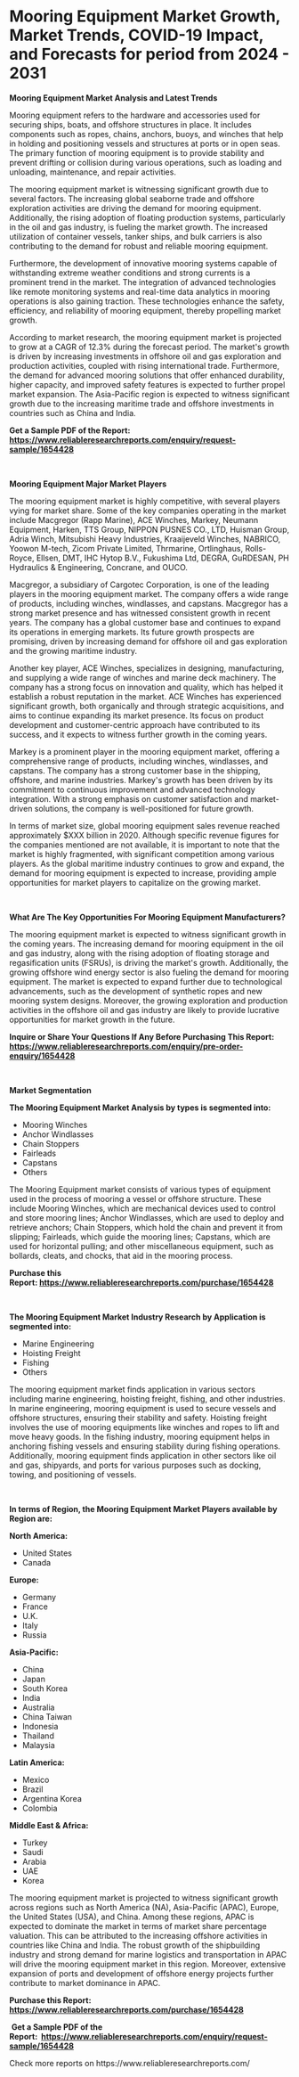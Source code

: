 <p><h1>Mooring Equipment Market Growth, Market Trends, COVID-19 Impact, and Forecasts for period from 2024 - 2031</h1></p><p><strong>Mooring Equipment Market Analysis and Latest Trends</strong></p>
<p><p>Mooring equipment refers to the hardware and accessories used for securing ships, boats, and offshore structures in place. It includes components such as ropes, chains, anchors, buoys, and winches that help in holding and positioning vessels and structures at ports or in open seas. The primary function of mooring equipment is to provide stability and prevent drifting or collision during various operations, such as loading and unloading, maintenance, and repair activities.</p><p>The mooring equipment market is witnessing significant growth due to several factors. The increasing global seaborne trade and offshore exploration activities are driving the demand for mooring equipment. Additionally, the rising adoption of floating production systems, particularly in the oil and gas industry, is fueling the market growth. The increased utilization of container vessels, tanker ships, and bulk carriers is also contributing to the demand for robust and reliable mooring equipment.</p><p>Furthermore, the development of innovative mooring systems capable of withstanding extreme weather conditions and strong currents is a prominent trend in the market. The integration of advanced technologies like remote monitoring systems and real-time data analytics in mooring operations is also gaining traction. These technologies enhance the safety, efficiency, and reliability of mooring equipment, thereby propelling market growth.</p><p>According to market research, the mooring equipment market is projected to grow at a CAGR of 12.3% during the forecast period. The market's growth is driven by increasing investments in offshore oil and gas exploration and production activities, coupled with rising international trade. Furthermore, the demand for advanced mooring solutions that offer enhanced durability, higher capacity, and improved safety features is expected to further propel market expansion. The Asia-Pacific region is expected to witness significant growth due to the increasing maritime trade and offshore investments in countries such as China and India.</p></p>
<p><strong>Get a Sample PDF of the Report:&nbsp; <a href="https://www.reliableresearchreports.com/enquiry/request-sample/1654428">https://www.reliableresearchreports.com/enquiry/request-sample/1654428</a></strong></p>
<p>&nbsp;</p>
<p><strong>Mooring Equipment Major Market Players</strong></p>
<p><p>The mooring equipment market is highly competitive, with several players vying for market share. Some of the key companies operating in the market include Macgregor (Rapp Marine), ACE Winches, Markey, Neumann Equipment, Harken, TTS Group, NIPPON PUSNES CO., LTD, Huisman Group, Adria Winch, Mitsubishi Heavy Industries, Kraaijeveld Winches, NABRICO, Yoowon M-tech, Zicom Private Limited, Thrmarine, Ortlinghaus, Rolls-Royce, Ellsen, DMT, IHC Hytop B.V., Fukushima Ltd, DEGRA, GuRDESAN, PH Hydraulics & Engineering, Concrane, and OUCO.</p><p>Macgregor, a subsidiary of Cargotec Corporation, is one of the leading players in the mooring equipment market. The company offers a wide range of products, including winches, windlasses, and capstans. Macgregor has a strong market presence and has witnessed consistent growth in recent years. The company has a global customer base and continues to expand its operations in emerging markets. Its future growth prospects are promising, driven by increasing demand for offshore oil and gas exploration and the growing maritime industry.</p><p>Another key player, ACE Winches, specializes in designing, manufacturing, and supplying a wide range of winches and marine deck machinery. The company has a strong focus on innovation and quality, which has helped it establish a robust reputation in the market. ACE Winches has experienced significant growth, both organically and through strategic acquisitions, and aims to continue expanding its market presence. Its focus on product development and customer-centric approach have contributed to its success, and it expects to witness further growth in the coming years.</p><p>Markey is a prominent player in the mooring equipment market, offering a comprehensive range of products, including winches, windlasses, and capstans. The company has a strong customer base in the shipping, offshore, and marine industries. Markey's growth has been driven by its commitment to continuous improvement and advanced technology integration. With a strong emphasis on customer satisfaction and market-driven solutions, the company is well-positioned for future growth.</p><p>In terms of market size, global mooring equipment sales revenue reached approximately $XXX billion in 2020. Although specific revenue figures for the companies mentioned are not available, it is important to note that the market is highly fragmented, with significant competition among various players. As the global maritime industry continues to grow and expand, the demand for mooring equipment is expected to increase, providing ample opportunities for market players to capitalize on the growing market.</p></p>
<p>&nbsp;</p>
<p><strong>What Are The Key Opportunities For Mooring Equipment Manufacturers?</strong></p>
<p><p>The mooring equipment market is expected to witness significant growth in the coming years. The increasing demand for mooring equipment in the oil and gas industry, along with the rising adoption of floating storage and regasification units (FSRUs), is driving the market's growth. Additionally, the growing offshore wind energy sector is also fueling the demand for mooring equipment. The market is expected to expand further due to technological advancements, such as the development of synthetic ropes and new mooring system designs. Moreover, the growing exploration and production activities in the offshore oil and gas industry are likely to provide lucrative opportunities for market growth in the future.</p></p>
<p><strong>Inquire or Share Your Questions If Any Before Purchasing This Report: <a href="https://www.reliableresearchreports.com/enquiry/pre-order-enquiry/1654428">https://www.reliableresearchreports.com/enquiry/pre-order-enquiry/1654428</a></strong></p>
<p>&nbsp;</p>
<p><strong>Market Segmentation</strong></p>
<p><strong>The Mooring Equipment Market Analysis by types is segmented into:</strong></p>
<p><ul><li>Mooring Winches</li><li>Anchor Windlasses</li><li>Chain Stoppers</li><li>Fairleads</li><li>Capstans</li><li>Others</li></ul></p>
<p><p>The Mooring Equipment market consists of various types of equipment used in the process of mooring a vessel or offshore structure. These include Mooring Winches, which are mechanical devices used to control and store mooring lines; Anchor Windlasses, which are used to deploy and retrieve anchors; Chain Stoppers, which hold the chain and prevent it from slipping; Fairleads, which guide the mooring lines; Capstans, which are used for horizontal pulling; and other miscellaneous equipment, such as bollards, cleats, and chocks, that aid in the mooring process.</p></p>
<p><strong>Purchase this Report:&nbsp;<a href="https://www.reliableresearchreports.com/purchase/1654428">https://www.reliableresearchreports.com/purchase/1654428</a></strong></p>
<p>&nbsp;</p>
<p><strong>The Mooring Equipment Market Industry Research by Application is segmented into:</strong></p>
<p><ul><li>Marine Engineering</li><li>Hoisting Freight</li><li>Fishing</li><li>Others</li></ul></p>
<p><p>The mooring equipment market finds application in various sectors including marine engineering, hoisting freight, fishing, and other industries. In marine engineering, mooring equipment is used to secure vessels and offshore structures, ensuring their stability and safety. Hoisting freight involves the use of mooring equipments like winches and ropes to lift and move heavy goods. In the fishing industry, mooring equipment helps in anchoring fishing vessels and ensuring stability during fishing operations. Additionally, mooring equipment finds application in other sectors like oil and gas, shipyards, and ports for various purposes such as docking, towing, and positioning of vessels.</p></p>
<p>&nbsp;</p>
<p><strong>In terms of Region, the Mooring Equipment Market Players available by Region are:</strong></p>
<p>
    <p> <strong> North America: </strong>
        <ul>
            <li>United States</li>
            <li>Canada</li>
        </ul>
        </p> 
    <p> <strong> Europe: </strong>
        <ul>
            <li>Germany</li>
            <li>France</li>
            <li>U.K.</li>
            <li>Italy</li>
            <li>Russia</li>
        </ul>
        </p> 
    <p> <strong> Asia-Pacific: </strong>
        <ul>
            <li>China</li>
            <li>Japan</li>
            <li>South Korea</li>
            <li>India</li>
            <li>Australia</li>
            <li>China Taiwan</li>
            <li>Indonesia</li>
            <li>Thailand</li>
            <li>Malaysia</li>
        </ul>
        </p> 
    <p> <strong> Latin America: </strong>
        <ul>
            <li>Mexico</li>
            <li>Brazil</li>
            <li>Argentina Korea</li>
            <li>Colombia</li>
        </ul>
        </p> 
    <p> <strong> Middle East & Africa: </strong>
        <ul>
            <li>Turkey</li>
            <li>Saudi</li>
            <li>Arabia</li>
            <li>UAE</li>
            <li>Korea</li>
        </ul>
    </p>
    </p>
<p><p>The mooring equipment market is projected to witness significant growth across regions such as North America (NA), Asia-Pacific (APAC), Europe, the United States (USA), and China. Among these regions, APAC is expected to dominate the market in terms of market share percentage valuation. This can be attributed to the increasing offshore activities in countries like China and India. The robust growth of the shipbuilding industry and strong demand for marine logistics and transportation in APAC will drive the mooring equipment market in this region. Moreover, extensive expansion of ports and development of offshore energy projects further contribute to market dominance in APAC.</p></p>
<p><strong>Purchase this Report: <a href="https://www.reliableresearchreports.com/purchase/1654428">https://www.reliableresearchreports.com/purchase/1654428</a></strong></p>
<p>&nbsp;<strong>Get a Sample PDF of the Report:&nbsp;&nbsp;<a href="https://www.reliableresearchreports.com/enquiry/request-sample/1654428">https://www.reliableresearchreports.com/enquiry/request-sample/1654428</a></strong></p>
<p><strong></strong></p>
<p>Check more reports on https://www.reliableresearchreports.com/</p>
